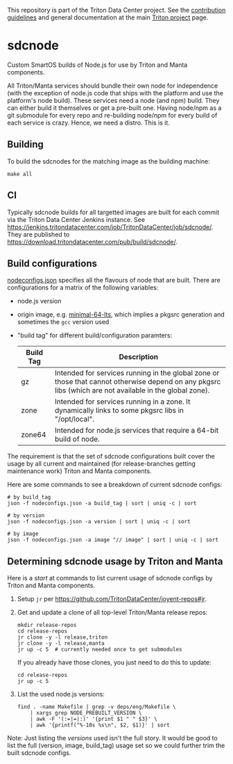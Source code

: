 This repository is part of the Triton Data Center project. See the [contribution
guidelines](https://github.com/TritonDataCenter/triton/blob/master/CONTRIBUTING.md)
and general documentation at the main
[Triton project](https://github.com/TritonDataCenter/triton) page.

# sdcnode

Custom SmartOS builds of Node.js for use by Triton and Manta components.

All Triton/Manta services should bundle their own node for independence (with
the exception of node.js code that ships with the platform and use the
platform's node build). These services need a node (and npm) build. They can
either build it themselves or get a pre-built one. Having node/npm as a git
submodule for every repo and re-building node/npm for every build of each
service is crazy. Hence, we need a distro. This is it.

## Building

To build the sdcnodes for the matching image as the building machine:

    make all

## CI

Typically sdcnode builds for all targetted images are built for each commit via
the Triton Data Center Jenkins instance. See
<https://jenkins.tritondatacenter.com/job/TritonDataCenter/job/sdcnode/>. They
are published to <https://download.tritondatacenter.com/pub/build/sdcnode/>.

## Build configurations

[nodeconfigs.json](./nodeconfigs.json) specifies all the flavours of node that
are built. There are configurations for a matrix of the following variables:

- node.js version

- origin image, e.g. [minimal-64-lts](https://docs.tritondatacenter.com/public-cloud/instances/infrastructure/images/smartos/minimal), which implies a pkgsrc generation and sometimes the `gcc` version used

- "build tag" for different build/configuration paramters:

    | Build Tag | Description |
    | --------- | ----------- |
    | gz        | Intended for services running in the global zone or those that cannot otherwise depend on any pkgsrc libs (which are not available in the global zone). |
    | zone      | Intended for services running in a zone. It dynamically links to some pkgsrc libs in "/opt/local". |
    | zone64    | Intended for node.js services that require a 64-bit build of node. |


The requirement is that the set of sdcnode configurations built cover the
usage by all current and maintained (for release-branches getting maintenance
work) Triton and Manta components.

Here are some commands to see a breakdown of current sdcnode configs:

    # by build_tag
    json -f nodeconfigs.json -a build_tag | sort | uniq -c | sort

    # by version
    json -f nodeconfigs.json -a version | sort | uniq -c | sort

    # by image
    json -f nodeconfigs.json -a image "// image" | sort | uniq -c | sort


## Determining sdcnode usage by Triton and Manta

Here is a *start* at commands to list current usage of sdcnode configs by
Triton and Manta components.

1. Setup `jr` per <https://github.com/TritonDataCenter/joyent-repos#jr>.

2. Get and update a clone of all top-level Triton/Manta release repos:

    ```
    mkdir release-repos
    cd release-repos
    jr clone -y -l release,triton
    jr clone -y -l release,manta
    jr up -c 5  # currently needed once to get submodules
    ```

    If you already have those clones, you just need to do this to update:

    ```
    cd release-repos
    jr up -c 5
    ```

3. List the used node.js versions:

    ```
    find . -name Makefile | grep -v deps/eng/Makefile \
        | xargs grep NODE_PREBUILT_VERSION \
        | awk -F '(:=|=|:)' '{print $1 " " $3}' \
        | awk '{printf("%-10s %s\n", $2, $1)}' | sort
    ```

Note: Just listing the *versions* used isn't the full story. It would be good
to list the full (version, image, build_tag) usage set so we could further
trim the built sdcnode configs.
